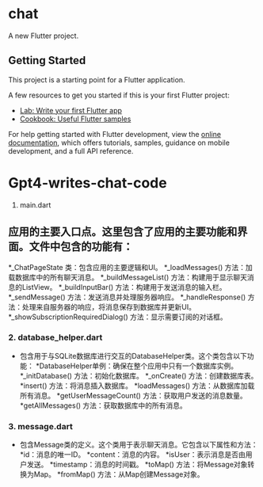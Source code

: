 # chat

A new Flutter project.

## Getting Started

This project is a starting point for a Flutter application.

A few resources to get you started if this is your first Flutter project:

- [Lab: Write your first Flutter app](https://docs.flutter.dev/get-started/codelab)
- [Cookbook: Useful Flutter samples](https://docs.flutter.dev/cookbook)

For help getting started with Flutter development, view the
[online documentation](https://docs.flutter.dev/), which offers tutorials,
samples, guidance on mobile development, and a full API reference.
# Gpt4-writes-chat-code
1. main.dart
## 应用的主要入口点。这里包含了应用的主要功能和界面。文件中包含的功能有：
*_ChatPageState 类：包含应用的主要逻辑和UI。
*_loadMessages() 方法：加载数据库中的所有聊天消息。
*_buildMessageList() 方法：构建用于显示聊天消息的ListView。
*_buildInputBar() 方法：构建用于发送消息的输入栏。
*_sendMessage() 方法：发送消息并处理服务器响应。
*_handleResponse() 方法：处理来自服务器的响应，将消息保存到数据库并更新UI。
*_showSubscriptionRequiredDialog() 方法：显示需要订阅的对话框。

### 2. database_helper.dart
* 包含用于与SQLite数据库进行交互的DatabaseHelper类。这个类包含以下功能：
*DatabaseHelper单例：确保在整个应用中只有一个数据库实例。
*_initDatabase() 方法：初始化数据库。
*_onCreate() 方法：创建数据库表。
*insert() 方法：将消息插入数据库。
*loadMessages() 方法：从数据库加载所有消息。
*getUserMessageCount() 方法：获取用户发送的消息数量。
*getAllMessages() 方法：获取数据库中的所有消息。
### 3. message.dart
* 包含Message类的定义。这个类用于表示聊天消息。它包含以下属性和方法：
*id：消息的唯一ID。
*content：消息的内容。
*isUser：表示消息是否由用户发送。
*timestamp：消息的时间戳。
*toMap() 方法：将Message对象转换为Map。
*fromMap() 方法：从Map创建Message对象。

